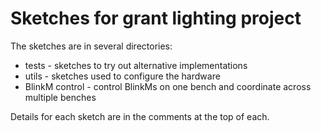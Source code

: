 # Sketches for grant lighting project

The sketches are in several directories:
* tests - sketches to try out alternative implementations
* utils - sketches used to configure the hardware 
* BlinkM control - control BlinkMs on one bench and coordinate across
multiple benches

Details for each sketch are in the comments at the top of each.
